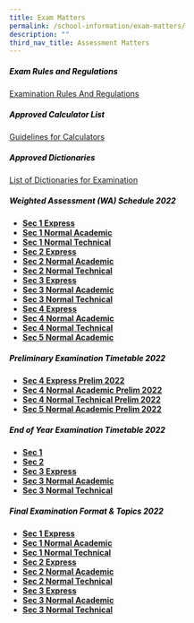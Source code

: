 ```yaml
---
title: Exam Matters
permalink: /school-information/exam-matters/
description: ""
third_nav_title: Assessment Matters
---
```

<h5 style="color:black">Exam Rules and Regulations</h5>

[Examination Rules And Regulations](/files/Examination-Rules-And-Regulations.pdf)

<h5 style="color:black">Approved Calculator List</h5>

[Guidelines for Calculators](/files/guidelines_calculators.pdf)

<h5 style="color:black">Approved Dictionaries</h5>

[List of Dictionaries for Examination](/files/list_of_dictionaries_for_examination.pdf)

<h5 style="color:black">Weighted Assessment (WA) Schedule 2022</h5>

*   **[Sec 1 Express](/files/2022-GESS-WA_1EXP-1.pdf)**
*   **[Sec 1 Normal Academic](/files/2022-GESS-WA_1NA-1.pdf)**
*   **[Sec 1 Normal Technical](/files/2022-GESS-WA_1NT-1.pdf)** 
*   **[Sec 2 Express](/files/2022-GESS-WA_2EXP.pdf)**
*   **[Sec 2 Normal Academic](/files/2022-GESS-WA_2NA.pdf)**
*   **[Sec 2 Normal Technical](/files/2022-GESS-WA_2NT-1.pdf)**
*   **[Sec 3 Express](/files/2022-GESS-WA_3EXP.pdf)**
*   **[Sec 3 Normal Academic](/files/2022-GESS-WA_3NA.pdf)**
*   **[Sec 3 Normal Technical](/files/2022-GESS-WA_3NT.pdf)**
*   **[Sec 4 Express](/files/2022-GESS-WA_4Exp.pdf)**
*   **[Sec 4 Normal Academic](/files/2022-GESS-WA_4NA.pdf)**
*   **[Sec 4 Normal Technical](/files/2022-GESS-WA_4NT.pdf)**
*   **[Sec 5 Normal Academic](/files/2022-GESS-WA_5NA.pdf)**


<h5 style="color:black">Preliminary Examination Timetable 2022</h5>

*   **[Sec 4 Express Prelim 2022](/files/S4Exp-Prelim-TT-22-1.pdf)**
*   **[Sec 4 Normal Academic Prelim 2022](/files/S4NA-Prelim-TT-22-1.pdf)**
*   **[Sec 4 Normal Technical Prelim 2022](/files/S4NT-Prelim-TT-22.pdf)**
*   **[Sec 5 Normal Academic Prelim 2022](/files/Sec-5-NA-Prelim-TT-22-1.pdf)**

<h5 style="color:black">End of Year Examination Timetable 2022
</h5>

*   **[Sec 1](/files/EYE_TT_22-_Sec-1-2.pdf)**
*   **[Sec 2](/files/EYE_TT_22-_Sec-2-2.pdf)**
*   **[Sec 3 Express](/files/EYE_TT_22-_3-EXPRESS-2.pdf)**
*   **[Sec 3 Normal Academic](/files/EYE_TT_22_3NA-3.pdf)**
*   **[Sec 3 Normal Technical](/files/EYE_TT_22-_3NT-3.pdf)**


<h5 style="color:black">Final Examination Format & Topics 2022</h5>

*   **[Sec 1 Express](https://ganengsengsch-moe-edu-sg-admin.cwp.sg/wp-content/uploads/2022/09/Gan-Eng-Seng-School_SEC-1EXP-1.pdf)**
*   **[Sec 1 Normal Academic](https://ganengsengsch-moe-edu-sg-admin.cwp.sg/wp-content/uploads/2022/09/Gan-Eng-Seng-School_SEC-1NA-1.pdf)**
*   **[Sec 1 Normal Technical](https://ganengsengsch-moe-edu-sg-admin.cwp.sg/wp-content/uploads/2022/09/Gan-Eng-Seng-School_1NT-1.pdf)**
*   **[Sec 2 Express](https://ganengsengsch-moe-edu-sg-admin.cwp.sg/wp-content/uploads/2022/09/GAN-ENG-SENG_2-EXPRESS.pdf)**
*   **[Sec 2 Normal Academic](https://ganengsengsch-moe-edu-sg-admin.cwp.sg/wp-content/uploads/2022/09/Gan-Eng-Seng-School_2NA-1.pdf)**
*   **[Sec 2 Normal Technical](https://ganengsengsch-moe-edu-sg-admin.cwp.sg/wp-content/uploads/2022/09/Gan-Eng-Seng-School_2NT-1.pdf)**
*   **[Sec 3 Express](https://ganengsengsch-moe-edu-sg-admin.cwp.sg/wp-content/uploads/2022/09/Gan-Eng-Seng-School_3EXPRESS.pdf)**
*   **[Sec 3 Normal Academic](https://ganengsengsch-moe-edu-sg-admin.cwp.sg/wp-content/uploads/2022/09/Gan-Eng-Seng-School_3NA-1.pdf)**
*   **[Sec 3 Normal Technical](https://ganengsengsch-moe-edu-sg-admin.cwp.sg/wp-content/uploads/2022/09/GAN-ENG-SENG_3NT.pdf)**